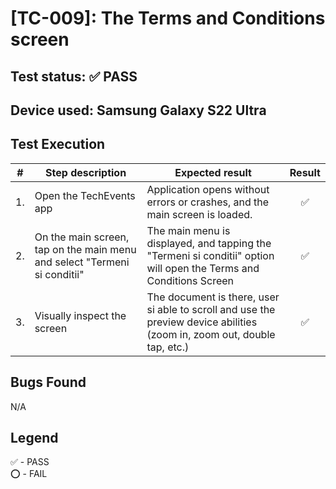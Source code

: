 # [TC-009]: The Terms and Conditions screen

## Test status: ✅ PASS

## Device used: Samsung Galaxy S22 Ultra

## Test Execution

| #  | Step description                     | Expected result                                                                               | Result |
|----|--------------------------------------|-----------------------------------------------------------------------------------------------|:------:|
| 1.  | Open the TechEvents app                                                   | Application opens without errors or crashes, and the main screen is loaded. | ✅  |
| 2.  | On the main screen, tap on the main menu and select "Termeni si conditii" | The main menu is displayed, and tapping the "Termeni si conditii" option will open the Terms and Conditions Screen | ✅  |
| 3.  | Visually inspect the screen                                               | The document is there, user si able to scroll and use the preview device abilities (zoom in, zoom out, double tap, etc.)| ✅  |

## Bugs Found

N/A

## Legend

✅ - PASS\
⭕ - FAIL

